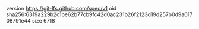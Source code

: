 version https://git-lfs.github.com/spec/v1
oid sha256:6319a229b2c1be62b77cb9fc42d0ac231b26f2123d19d257b0d9a61708791e44
size 6718
